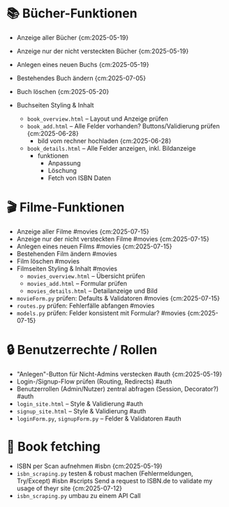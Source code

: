 # 📚 Bücher-Funktionen
- Anzeige aller Bücher {cm:2025-05-19}
- Anzeige nur der nicht versteckten Bücher  {cm:2025-05-19}
- Anlegen eines neuen Buchs {cm:2025-05-19}
- Bestehendes Buch ändern {cm:2025-07-05}
- Buch löschen   {cm:2025-05-20}

- Buchseiten Styling & Inhalt
  - `book_overview.html` – Layout und Anzeige prüfen
  - `book_add.html` – Alle Felder vorhanden? Buttons/Validierung prüfen {cm:2025-06-28}
    - bild vom rechner hochladen {cm:2025-06-28}
  - `book_details.html` – Alle Felder anzeigen, inkl. Bildanzeige
    - funktionen
      - Anpassung 
      - Löschung 
      - Fetch von ISBN Daten

# 🎬 Filme-Funktionen
- Anzeige aller Filme #movies {cm:2025-07-15}
- Anzeige nur der nicht versteckten Filme #movies  {cm:2025-07-15}
- Anlegen eines neuen Films #movies  {cm:2025-07-15}
- Bestehenden Film ändern #movies 
- Film löschen #movies
- Filmseiten Styling & Inhalt #movies
  - `movies_overview.html` – Übersicht prüfen
  - `movies_add.html` – Formular prüfen
  - `movies_details.html` – Detailanzeige und Bild
- `movieForm.py` prüfen: Defaults & Validatoren #movies {cm:2025-07-15}
- `routes.py` prüfen: Fehlerfälle abfangen #movies
- `models.py` prüfen: Felder konsistent mit Formular? #movies {cm:2025-07-15}

# 🔒 Benutzerrechte / Rollen
- "Anlegen"-Button für Nicht-Admins verstecken #auth {cm:2025-05-19}
- Login-/Signup-Flow prüfen (Routing, Redirects) #auth
- Benutzerrollen (Admin/Nutzer) zentral abfragen (Session, Decorator?) #auth
- `login_site.html` – Style & Validierung #auth
- `signup_site.html` – Style & Validierung #auth
- `loginForm.py`, `signupForm.py` – Felder & Validatoren #auth


# 🧪 Book fetching
- ISBN per Scan aufnehmen #isbn {cm:2025-05-19}
- `isbn_scraping.py` testen & robust machen (Fehlermeldungen, Try/Except) #isbn #scripts
  Send a request to ISBN.de to validate my usage of theyr site {cm:2025-07-12}
- `isbn_scraping.py` umbau zu einem API Call
